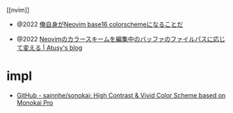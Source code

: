 [[nvim]]

- @2022 [俺自身がNeovim base16 colorschemeになることだ](https://zenn.dev/kawarimidoll/articles/8e58296f5b8118)

- @2022 [Neovimのカラースキームを編集中のバッファのファイルパスに応じて変える | Atusy's blog](https://blog.atusy.net/2022/04/28/vim-colorscheme-by-buffer/)

# impl
- [GitHub - sainnhe/sonokai: High Contrast & Vivid Color Scheme based on Monokai Pro](https://github.com/sainnhe/sonokai)
